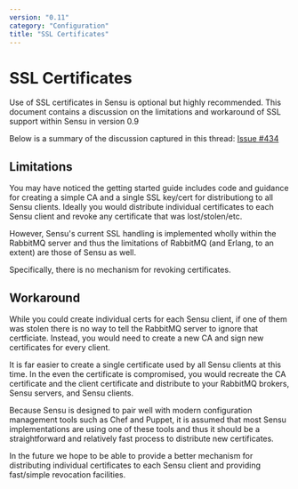 ```yaml
---
version: "0.11"
category: "Configuration"
title: "SSL Certificates"
---
```


# SSL Certificates

Use of SSL certificates in Sensu is optional but highly recommended. This document
contains a discussion on the limitations and workaround of SSL support within
Sensu in version 0.9

Below is a summary of the discussion captured in this thread: [Issue #434](https://github.com/sensu/sensu/issues/434)

## Limitations

You may have noticed the getting started guide includes code and guidance for
creating a simple CA and a single SSL key/cert for distributiong to all Sensu clients.
Ideally you would distribute individual certificates to each Sensu client and revoke
any certificate that was lost/stolen/etc.

However, Sensu's current SSL handling is implemented wholly within the RabbitMQ server
and thus the limitations of RabbitMQ (and Erlang, to an extent) are those of Sensu as well.

Specifically, there is no mechanism for revoking certificates.

## Workaround

While you could create individual certs for each Sensu client, if one of them was stolen
there is no way to tell the RabbitMQ server to ignore that certficiate. Instead, you would
need to create a new CA and sign new certificates for every client.

It is far easier to create a single certificate used by all Sensu clients at this time.
In the even the certificate is compromised, you would recreate the CA certificate and the client
certificate and distribute to your RabbitMQ brokers, Sensu servers, and Sensu clients.

Because Sensu is designed to pair well with modern configuration management tools such as
Chef and Puppet, it is assumed that most Sensu implementations are using one of these tools
and thus it should be a straightforward and relatively fast process to distribute new
certificates.

In the future we hope to be able to provide a better mechanism for distributing
individual certificates to each Sensu client and providing fast/simple revocation
facilities.
